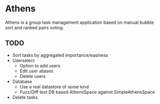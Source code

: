 # Athens

Athens is a group task management application based on
manual bubble sort and ranked pairs voting.

## TODO
- Sort tasks by aggregated importance/easiness
- Userselect
  - Option to add users
  - Edit user aliases
  - Delete users
- Database
  - Use a real datastore of some kind
  - Fuzz/Diff test DB based AthensSpace against SimpleAthensSpace
- Delete tasks
